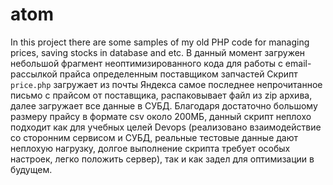 # atom
In this project there are some samples of my old PHP code for managing prices, saving stocks in database and etc.
В данный момент загружен небольшой фрагмент неоптимизированного кода для работы с email-рассылкой прайса определенным поставщиком запчастей
Скрипт `price.php` загружает из почты Яндекса самое последнее непрочитанное письмо с прайсом от поставщика, распаковывает файл из zip архива,
далее загружает все данные в СУБД.
Благодаря достаточно большому размеру прайсу в формате csv около 200МБ, данный скрипт неплохо подходит как для учебных целей Devops (реализовано взаимодействие со сторонним сервисом и СУБД, реальные тестовые данные дают неплохую нагрузку, долгое выполнение скрипта требует особых настроек, легко положить сервер), так и как задел для оптимизации в будущем.